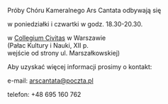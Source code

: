 Próby Chóru Kameralnego Ars Cantata odbywają się

w poniedziałki i czwartki w godz. 18.30-20.30.

w [Collegium Civitas](http://www.collegium.edu.pl/) w Warszawie  
(Pałac Kultury i Nauki, XII p.  
wejście od strony ul. Marszałkowskiej)  

Aby uzyskać więcej informacji prosimy o kontakt:

e-mail: <arscantata@poczta.pl>

telefon: +48 695 160 762